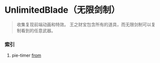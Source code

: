 # UnlimitedBlade（无限剑制）

> 收集复现前端动画和特效。 王之财宝包含所有的道具，而无限剑制可以复制看到的任意武器。

### 索引
1. pie-timer [from](https://css-tricks.com/css-pie-timer/)
